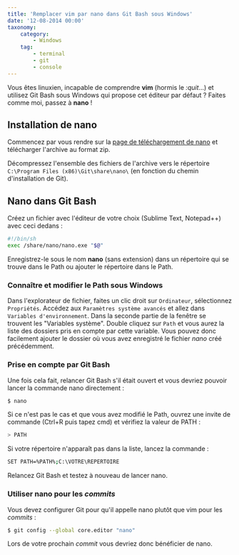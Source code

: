 ```yaml
---
title: 'Remplacer vim par nano dans Git Bash sous Windows'
date: '12-08-2014 00:00'
taxonomy:
    category:
        - Windows
    tag:
        - terminal
        - git
        - console
---
```


Vous êtes linuxien, incapable de comprendre __vim__ (hormis le _:quit_...) et utilisez Git Bash sous Windows qui propose cet éditeur par défaut&nbsp;? Faites comme moi, passez à __nano__&nbsp;!

## Installation de nano

Commencez par vous rendre sur la [page de téléchargement de nano](http://www.nano-editor.org/download.php) et télécharger l'archive au format zip.

Décompressez l'ensemble des fichiers de l'archive vers le répertoire `C:\Program Files (x86)\Git\share\nano\` (en fonction du chemin d'installation de Git).

## Nano dans Git Bash

Créez un fichier avec l'éditeur de votre choix (Sublime Text, Notepad++) avec ceci dedans&nbsp;:

```bash
#!/bin/sh
exec /share/nano/nano.exe "$@"
```

Enregistrez-le sous le nom __nano__ (sans extension) dans un répertoire qui se trouve dans le Path ou ajouter le répertoire dans le Path.

### Connaître et modifier le Path sous Windows

Dans l'explorateur de fichier, faites un clic droit sur `Ordinateur`, sélectionnez `Propriétés`. Accédez aux `Paramètres système avancés` et allez dans `Variables d'environnement`.
Dans la seconde partie de la fenêtre se trouvent les "Variables système". Double cliquez sur `Path` et vous aurez la liste des dossiers pris en compte par cette variable.
Vous pouvez donc facilement ajouter le dossier où vous avez enregistré le fichier _nano_ créé précédemment.

### Prise en compte par Git Bash

Une fois cela fait, relancer Git Bash s'il était ouvert et vous devriez pouvoir lancer la commande nano directement&nbsp;:

```bash
$ nano
```

Si ce n'est pas le cas et que vous avez modifié le Path, ouvrez une invite de commande (Ctrl+R puis tapez cmd) et vérifiez la valeur de PATH&nbsp;:

```bash
> PATH
```

Si votre répertoire n'apparaît pas dans la liste, lancez la commande&nbsp;:

```bash
SET PATH=%PATH%;C:\VOTRE\REPERTOIRE
```

Relancez Git Bash et testez à nouveau de lancer nano.

### Utiliser nano pour les _commits_

Vous devez configurer Git pour qu'il appelle nano plutôt que vim pour les _commits_&nbsp;:
```bash
$ git config --global core.editor "nano"
```

Lors de votre prochain _commit_ vous devriez donc bénéficier de nano.